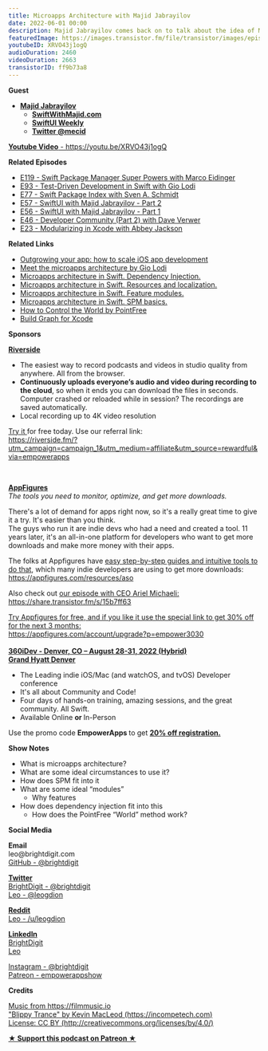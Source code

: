 ```yaml
---
title: Microapps Architecture with Majid Jabrayilov
date: 2022-06-01 00:00
description: Majid Jabrayilov comes back on to talk about the idea of Microapps Architecture and how it works to help make your app more manageable for testing and building... also some WWDC 2022 talk of course.
featuredImage: https://images.transistor.fm/file/transistor/images/episode/900912/full_1653588802-artwork.jpg
youtubeID: XRVO43j1ogQ
audioDuration: 2460
videoDuration: 2663
transistorID: ff9b73a8
---
```

<p><b>Guest</b></p><ul><li>
<a href="https://swiftwithmajid.com/"><strong>Majid Jabrayilov</strong></a><ul>
<li><a href="https://swiftwithmajid.com/"><strong>SwiftWithMajid.com</strong></a></li>
<li><a href="http://weekly.swiftwithmajid.com/"><strong>SwiftUI Weekly</strong></a></li>
<li><a href="https://twitter.com/mecid"><strong>Twitter @mecid</strong></a></li>
</ul>
</li></ul><p><a href="https://youtu.be/XRVO43j1ogQ"><strong>Youtube Video</strong> - https://youtu.be/XRVO43j1ogQ</a></p><p><b>Related Episodes</b></p><ul>
<li><a href="https://share.transistor.fm/s/3643e409">E119 - Swift Package Manager Super Powers with Marco Eidinger</a></li>
<li><a href="https://share.transistor.fm/s/e07bf6ba">E93 - Test-Driven Development in Swift with Gio Lodi</a></li>
<li><a href="https://share.transistor.fm/s/e6621ded">E77 - Swift Package Index with Sven A. Schmidt</a></li>
<li><a href="https://share.transistor.fm/s/dfb18c54">E57 - SwiftUI with Majid Jabrayilov - Part 2</a></li>
<li><a href="https://share.transistor.fm/s/44dc8297">E56 - SwiftUI with Majid Jabrayilov - Part 1</a></li>
<li><a href="https://share.transistor.fm/s/e38854fe">E46 - Developer Community (Part 2) with Dave Verwer</a></li>
<li><a href="https://share.transistor.fm/s/c8f9aa41">E23 - Modularizing in Xcode with Abbey Jackson</a></li>
</ul><p><b>Related Links</b></p><ul>
<li><a href="https://brightdigit.com/articles/scale-ios-app/">Outgrowing your app: how to scale iOS app development</a></li>
<li><a href="https://increment.com/mobile/microapps-architecture/">Meet the microapps architecture by Gio Lodi</a></li>
<li><a href="https://swiftwithmajid.com/2022/02/02/microapps-architecture-in-swift-dependency-injection/">Microapps architecture in Swift. Dependency Injection.</a></li>
<li><a href="https://swiftwithmajid.com/2022/01/26/microapps-architecture-in-swift-resources-and-localization/">Microapps architecture in Swift. Resources and localization.</a></li>
<li><a href="https://swiftwithmajid.com/2022/01/19/microapps-architecture-in-swift-feature-modules/">Microapps architecture in Swift. Feature modules.</a></li>
<li><a href="https://swiftwithmajid.com/2022/01/12/microapps-architecture-in-swift-spm-basics/">Microapps architecture in Swift. SPM basics.</a></li>
<li><a href="https://www.pointfree.co/blog/posts/21-how-to-control-the-world">How to Control the World by PointFree</a></li>
<li><a href="https://apps.apple.com/az/app/build-graph-for-xcode/id1592897820?mt=12">Build Graph for Xcode</a></li>
</ul><p><b>Sponsors</b></p><p><a href="https://riverside.fm/?utm_campaign=campaign_1&amp;utm_medium=affiliate&amp;utm_source=rewardful&amp;via=empowerapps"><strong>Riverside</strong></a></p><ul>
<li>The easiest way to record podcasts and videos in studio quality from anywhere. All from the browser.</li>
<li>
<strong>Continuously uploads everyone’s audio and video during recording to the cloud</strong>, so when it ends you can download the files in seconds. Computer crashed or reloaded while in session? The recordings are saved automatically.</li>
<li>Local recording up to 4K video resolution</li>
</ul><p><a href="https://riverside.fm/?utm_campaign=campaign_1&amp;utm_medium=affiliate&amp;utm_source=rewardful&amp;via=empowerapps">Try it </a>for free today. Use our referral link:<br><a href="https://riverside.fm/?utm_campaign=campaign_1&amp;utm_medium=affiliate&amp;utm_source=rewardful&amp;via=empowerapps">https://riverside.fm/?utm_campaign=campaign_1&amp;utm_medium=affiliate&amp;utm_source=rewardful&amp;via=empowerapps</a></p><p><br></p><p><a href="https://appfigures.com/account/upgrade?p=empower3030"><strong>AppFigures</strong></a><strong><br></strong><em>The tools you need to monitor, optimize, and get more downloads.</em><strong></strong></p><p>There's a lot of demand for apps right now, so it's a really great time to give it a try. It's easier than you think.<br>The guys who run it are indie devs who had a need and created a tool. 11 years later, it's an all-in-one platform for developers who want to get more downloads and make more money with their apps.</p><p>The folks at Appfigures have <a href="https://appfigures.com/resources/aso">easy step-by-step guides and intuitive tools to do that</a>, which many indie developers are using to get more downloads:<br><a href="https://appfigures.com/resources/aso">https://appfigures.com/resources/aso</a></p><p>Also check out <a href="https://share.transistor.fm/s/15b7ff63">our episode with CEO Ariel Michaeli:<br>https://share.transistor.fm/s/15b7ff63</a></p><p><a href="https://appfigures.com/account/upgrade?p=empower3030">Try Appfigures for free, and if you like it use the special link to get 30% off for the next 3 months:</a><a href="https://www.linode.com/?r=97e09acbd5d304d87dadef749491d245e71c74e7"><br></a><a href="https://appfigures.com/account/upgrade?p=empower3030">https://appfigures.com/account/upgrade?p=empower3030</a><br><a href="https://360idev.com/"><strong><br>360iDev - Denver, CO – August 28-31, 2022 (Hybrid)<br>Grand Hyatt Denver</strong></a></p><ul>
<li>The Leading indie iOS/Mac (and watchOS, and tvOS) Developer conference</li>
<li>It's all about Community and Code!</li>
<li>Four days of hands-on training, amazing sessions, and the great community. All Swift.</li>
<li>Available Online <strong>or </strong>In-Person</li>
</ul><p>Use the promo code <strong>EmpowerApps </strong>to get <a href="https://360idev.com/"><strong>20% off registration.</strong></a></p><p><b>Show Notes</b></p><ul>
<li>What is microapps architecture?</li>
<li>What are some ideal circumstances to use it?</li>
<li>How does SPM fit into it</li>
<li>What are some ideal “modules”<ul><li>Why features</li></ul>
</li>
<li>How does dependency injection fit into this<ul><li>How does the PointFree “World” method work?</li></ul>
</li>
</ul><p><b>Social Media</b></p><p><strong>Email</strong><br>leo@brightdigit.com<br><a href="https://github.com/brightdigit">GitHub - @brightdigit</a></p><p><a href="https://twitter.com/brightdigit"><strong>Twitter </strong><br>BrightDigit - @brightdigit</a><br><a href="https://twitter.com/leogdion">Leo - @leogdion</a></p><p><a href="https://www.reddit.com/user/leogdion"><strong>Reddit</strong><br>Leo - /u/leogdion</a></p><p><a href="https://www.linkedin.com/company/bright-digit"><strong>LinkedIn</strong><br>BrightDigit</a><br><a href="https://www.linkedin.com/in/leogdion/">Leo</a></p><p><a href="https://www.instagram.com/brightdigit/">Instagram - @brightdigit</a><br><a href="https://www.patreon.com/empowerappsshow">Patreon - empowerappshow</a></p><p><b>Credits</b></p><p><a href="https://filmmusic.io/">Music from https://filmmusic.io</a><br><a href="https://incompetech.com/">"Blippy Trance" by Kevin MacLeod (https://incompetech.com)</a><br><a href="http://creativecommons.org/licenses/by/4.0/">License: CC BY (http://creativecommons.org/licenses/by/4.0/)</a></p><p><strong><a href="https://www.patreon.com/empowerappsshow" rel="payment" title="★ Support this podcast on Patreon ★">★ Support this podcast on Patreon ★</a></strong></p>
      